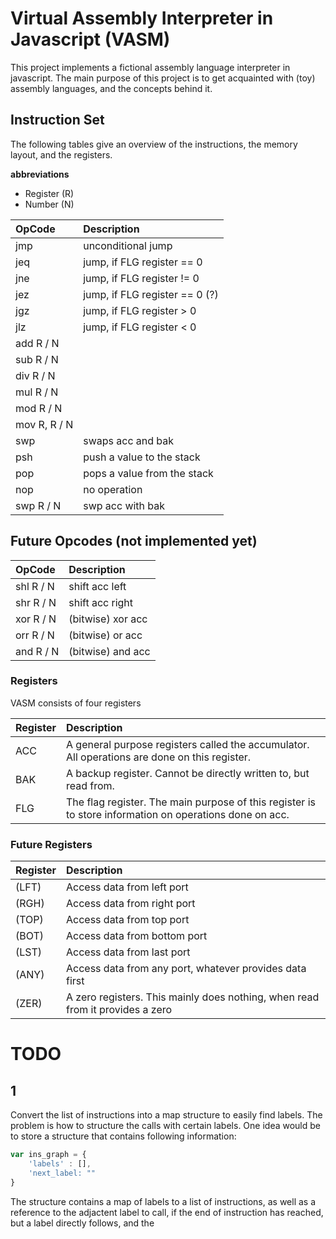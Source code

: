 # Virtual Assembly Interpreter in Javascript (VASM)

This project implements a fictional assembly language interpreter in javascript. The main purpose of this project is to get acquainted with (toy) assembly languages, and the concepts behind it. 

## Instruction Set 

The following tables give an overview of the instructions, the memory layout, and the registers.

__abbreviations__
* Register (R)
* Number (N)


| OpCode            | Description                    |
|:------------------|:-------------------------------|
| jmp      <label>  | unconditional jump             |
| jeq      <label>  | jump, if FLG register == 0     |
| jne      <label>  | jump, if FLG register != 0     |
| jez      <label>  | jump, if FLG register == 0 (?) |
| jgz      <label>  | jump, if FLG register > 0      |
| jlz      <label>  | jump, if FLG register < 0      |
| add      R / N    |                                |
| sub      R / N    |                                |
| div      R / N    |                                |
| mul      R / N    |                                |
| mod      R / N    |                                |
| mov      R, R / N |                                |
| swp      <none>   | swaps acc and bak              |
| psh      <none>   | push a value to the stack      |
| pop      <none>   | pops a value from the stack    |
| nop               | no operation                   |
| swp     R / N     | swp acc with bak               |


## Future Opcodes (not implemented yet)


| OpCode        | Description       |
|:--------------|:------------------|
| shl     R / N | shift acc left    |
| shr     R / N | shift acc right   |
| xor     R / N | (bitwise) xor acc |
| orr     R / N | (bitwise) or acc  |
| and     R / N | (bitwise) and acc |



### Registers

VASM consists of four registers

| Register | Description                                                                                             |
|:---------|:--------------------------------------------------------------------------------------------------------|
| ACC      | A general purpose registers called the accumulator. All operations are done on this register.           |
| BAK      | A backup register. Cannot be directly written to, but read from.                                        |
| FLG      | The flag register. The main purpose of this register is to store information on operations done on acc. |


### Future Registers

| Register | Description                                                                   |
|:---------|:------------------------------------------------------------------------------|
| (LFT)    | Access data from left port                                                    |
| (RGH)    | Access data from right port                                                   |
| (TOP)    | Access data from top port                                                     |
| (BOT)    | Access data from bottom port                                                  |
| (LST)    | Access data from last port                                                    |
| (ANY)    | Access data from any port, whatever provides data first                       |
| (ZER)    | A zero registers. This mainly does nothing, when read from it provides a zero |

# TODO

## 1
Convert the list of instructions into a map structure to easily find labels. 
The problem is how to structure the calls with certain labels. 
One idea would be to store a structure that contains following information:

```javascript
var ins_graph = {
    'labels' : [],
    'next_label: "" 
}
``` 

The structure contains a map of labels to a 
list of instructions, as well as a reference 
to the adjactent label to call, if the end of 
instruction has reached, but a label directly follows, and the 